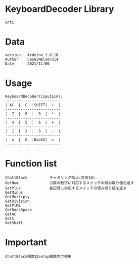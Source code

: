 # KeyboardDecoder Library
```
unti
```
# Data
```
version   Arduino 1.8.16
Author    CaseyNelson314
Date      2021/11/06
```
# Usage
```
KeyboardDecoder(inputpin);
-------------------------
| AC  |  C  |SHIFT|  /  |
-------------------------
|  7  |  8  |  9  |  *  |
-------------------------
|  4  |  5  |  6  |  +  |
-------------------------
|  1  |  2  |  3  |  -  |
-------------------------
|  ±  |  0  |BackS|  =  |
-------------------------
```
# Function list
```
ChattBlock          チャタリング防止(目安10)
GetNum              引数の数字に対応するスイッチの読み取り値を返す
GetPlus             各記号に対応するスイッチの読み取り値を返す
GetMinus
GetMultiply
GetDivision
GetPlMi
GetBackSpace
GetAC
GetC
GetShift
```
# Important
```
ChattBlock関数はsetup関数内で使用
```
